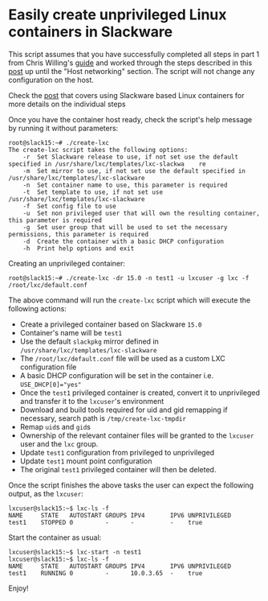# Easily create unprivileged Linux containers in Slackware

This script assumes that you have successfully completed all steps in part 1 from Chris Willing's [guide](https://www.chriswilling.com/lxc/setup-unpriv-slackware.html) and worked through the steps described in this [post](https://nixing.mx/posts/unprivileged-containers-in-slackware-15.html) up until the "Host networking" section. The script will not change any configuration on the host.

Check the [post](https://nixing.mx/posts/unprivileged-containers-in-slackware-15.html) that covers using Slackware based Linux containers for more details on the individual steps

Once you have the container host ready, check the script's help message by running it without parameters:

    root@slack15:~# ./create-lxc
    The create-lxc script takes the following options:
        -r  Set Slackware release to use, if not set use the default specified in /usr/share/lxc/templates/lxc-slackwa    re
        -m  Set mirror to use, if not set use the default specified in /usr/share/lxc/templates/lxc-slackware
        -n  Set container name to use, this parameter is required
        -t  Set template to use, if not set use /usr/share/lxc/templates/lxc-slackware
        -f  Set config file to use
        -u  Set non privileged user that will own the resulting container, this parameter is required
        -g  Set user group that will be used to set the necessary permissions, this parameter is required
        -d  Create the container with a basic DHCP configuration
        -h  Print help options and exit

Creating an unprivileged container:

    root@slack15:~# ./create-lxc -dr 15.0 -n test1 -u lxcuser -g lxc -f /root/lxc/default.conf

The above command will run the `create-lxc` script which will execute the following actions:

- Create a privileged container based on Slackware `15.0`
- Container's name will be `test1`
- Use the default `slackpkg` mirror defined in `/usr/share/lxc/templates/lxc-slackware`
- The `/root/lxc/default.conf` file will be used as a custom LXC configuration file
- A basic DHCP configuration will be set in the container i.e. `USE_DHCP[0]="yes"`
- Once the `test1` privileged container is created, convert it to unprivileged and transfer it to the `lxcuser`'s environment
- Download and build tools required for uid and gid remapping if necessary, search path is `/tmp/create-lxc-tmpdir`
- Remap `uid`s and `gid`s
- Ownership of the relevant container files will be granted to the `lxcuser` user and the `lxc` group.
- Update `test1` configuration from privileged to unprivileged
- Update `test1` mount point configuration
- The original `test1` privileged container will then be deleted.

Once the script finishes the above tasks the user can expect the following output, as the `lxcuser`:
	
    lxcuser@slack15:~$ lxc-ls -f
    NAME     STATE   AUTOSTART GROUPS IPV4       IPV6 UNPRIVILEGED 
    test1    STOPPED 0         -      -          -    true         

Start the container as usual:

    lxcuser@slack15:~$ lxc-start -n test1
    lxcuser@slack15:~$ lxc-ls -f
    NAME     STATE   AUTOSTART GROUPS IPV4       IPV6 UNPRIVILEGED 
    test1    RUNNING 0         -      10.0.3.65  -    true         
    
Enjoy!
